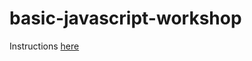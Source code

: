 # basic-javascript-workshop

Instructions [here](https://docs.google.com/document/d/1T2I46kVLJrwK_xtDCKrKeW623XpFR8VkwnFFVR0wlMM/edit?usp=sharing)
